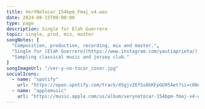 ```yaml
---
title: VerYNoTocar_154bpm_Fmaj_v4.wav
date: 2024-08-15T00:00:00
type: page
description: Single for Elah Guerrero
topic: single, prod, mix, master
songNotes: [
  "Composition, production, recording, mix and master.",
  "Single for [Elah Guerrero](https://www.instagram.com/yautiaprieta/).",
  "Sampling classical music and jersey club."
]
songImageUrl: "/ver-y-no-tocar_cover.jpg"
socialIcons:
  - name: "spotify"
    url: "https://open.spotify.com/track/45gjvZ6fSs8kKFpGU954et?si=c08ee59e97d446bc"
  - name: "applemusic"
    url: "https://music.apple.com/us/album/verynotocar-154bpm-fmaj-v4-wav-feat-juanddddiego/1762636359?i=1762636361"
---
```

